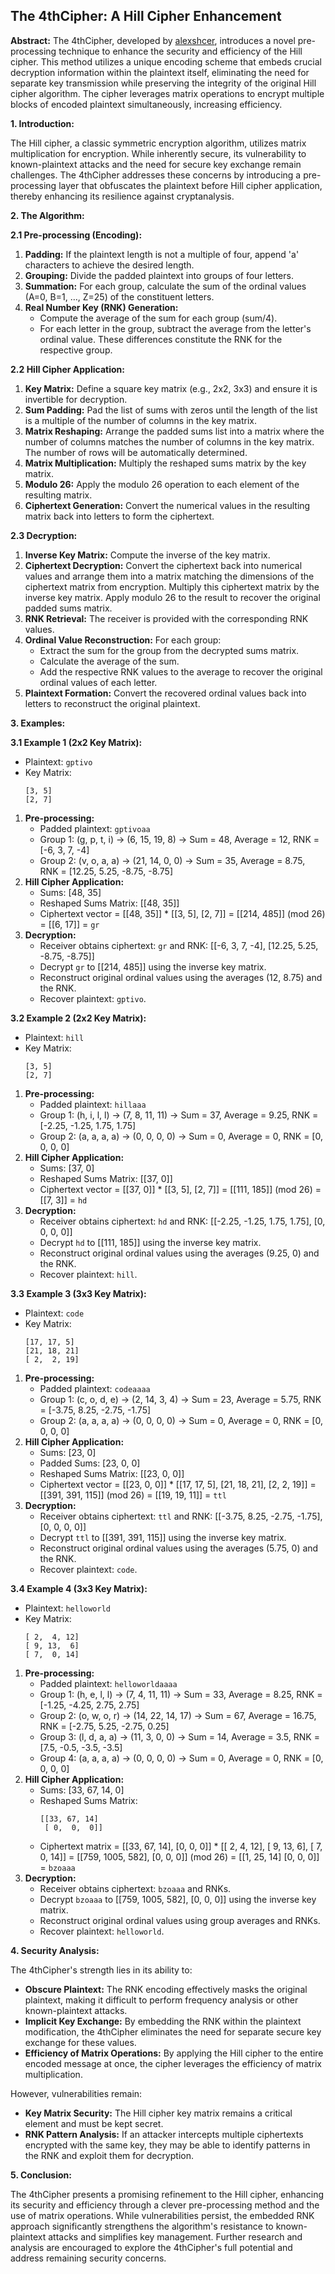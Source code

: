 ## The 4thCipher: A Hill Cipher Enhancement

**Abstract:**  The 4thCipher, developed by [alexshcer](https://github.com/alexshcer/), introduces a novel pre-processing technique to enhance the security and efficiency of the Hill cipher. This method utilizes a unique encoding scheme that embeds crucial decryption information within the plaintext itself, eliminating the need for separate key transmission while preserving the integrity of the original Hill cipher algorithm.  The cipher leverages matrix operations to encrypt multiple blocks of encoded plaintext simultaneously, increasing efficiency.

**1. Introduction:**

The Hill cipher, a classic symmetric encryption algorithm, utilizes matrix multiplication for encryption. While inherently secure, its vulnerability to known-plaintext attacks and the need for secure key exchange remain challenges. The 4thCipher addresses these concerns by introducing a pre-processing layer that obfuscates the plaintext before Hill cipher application, thereby enhancing its resilience against cryptanalysis.

**2. The Algorithm:**

**2.1 Pre-processing (Encoding):**

1. **Padding:** If the plaintext length is not a multiple of four, append 'a' characters to achieve the desired length.
2. **Grouping:** Divide the padded plaintext into groups of four letters.
3. **Summation:** For each group, calculate the sum of the ordinal values (A=0, B=1, …, Z=25) of the constituent letters.
4. **Real Number Key (RNK) Generation:**
   - Compute the average of the sum for each group (sum/4).
   - For each letter in the group, subtract the average from the letter's ordinal value. These differences constitute the RNK for the respective group. 

**2.2 Hill Cipher Application:**

1. **Key Matrix:** Define a square key matrix (e.g., 2x2, 3x3) and ensure it is invertible for decryption.
2. **Sum Padding:**  Pad the list of sums with zeros until the length of the list is a multiple of the number of columns in the key matrix. 
3. **Matrix Reshaping:** Arrange the padded sums list into a matrix where the number of columns matches the number of columns in the key matrix. The number of rows will be automatically determined. 
4. **Matrix Multiplication:**  Multiply the reshaped sums matrix by the key matrix.
5. **Modulo 26:** Apply the modulo 26 operation to each element of the resulting matrix.
6. **Ciphertext Generation:** Convert the numerical values in the resulting matrix back into letters to form the ciphertext. 

**2.3 Decryption:**

1. **Inverse Key Matrix:** Compute the inverse of the key matrix.
2. **Ciphertext Decryption:** Convert the ciphertext back into numerical values and arrange them into a matrix matching the dimensions of the ciphertext matrix from encryption. Multiply this ciphertext matrix by the inverse key matrix. Apply modulo 26 to the result to recover the original padded sums matrix.
3. **RNK Retrieval:** The receiver is provided with the corresponding RNK values.
4. **Ordinal Value Reconstruction:** For each group:
   - Extract the sum for the group from the decrypted sums matrix.
   - Calculate the average of the sum.
   - Add the respective RNK values to the average to recover the original ordinal values of each letter. 
5. **Plaintext Formation:** Convert the recovered ordinal values back into letters to reconstruct the original plaintext.

**3. Examples:**

**3.1 Example 1 (2x2 Key Matrix):**

* Plaintext: `gptivo`
* Key Matrix: 
  ```
  [3, 5]
  [2, 7]
  ```
1. **Pre-processing:**
   - Padded plaintext: `gptivoaa`
   - Group 1: (g, p, t, i) → (6, 15, 19, 8) → Sum = 48, Average = 12, RNK = [-6, 3, 7, -4]
   - Group 2: (v, o, a, a) → (21, 14, 0, 0) → Sum = 35, Average = 8.75, RNK = [12.25, 5.25, -8.75, -8.75]
2. **Hill Cipher Application:**
   - Sums: [48, 35] 
   - Reshaped Sums Matrix: [[48, 35]]
   - Ciphertext vector = [[48, 35]] * [[3, 5], [2, 7]] = [[214, 485]]  (mod 26) = [[6, 17]] = `gr` 
3. **Decryption:**
   - Receiver obtains ciphertext: `gr` and RNK: [[-6, 3, 7, -4], [12.25, 5.25, -8.75, -8.75]] 
   - Decrypt `gr` to [[214, 485]] using the inverse key matrix.
   - Reconstruct original ordinal values using the averages (12, 8.75) and the RNK.
   - Recover plaintext: `gptivo`.

**3.2 Example 2 (2x2 Key Matrix):**

* Plaintext: `hill`
* Key Matrix:
  ```
  [3, 5]
  [2, 7]
  ```
1. **Pre-processing:**
   - Padded plaintext: `hillaaa`
   - Group 1: (h, i, l, l) → (7, 8, 11, 11) → Sum = 37, Average = 9.25, RNK = [-2.25, -1.25, 1.75, 1.75]
   - Group 2: (a, a, a, a) → (0, 0, 0, 0) → Sum = 0, Average = 0, RNK = [0, 0, 0, 0]
2. **Hill Cipher Application:**
   - Sums: [37, 0]
   - Reshaped Sums Matrix: [[37, 0]] 
   - Ciphertext vector = [[37, 0]] * [[3, 5], [2, 7]] = [[111, 185]]  (mod 26) = [[7, 3]] = `hd` 
3. **Decryption:**
   - Receiver obtains ciphertext: `hd` and RNK: [[-2.25, -1.25, 1.75, 1.75], [0, 0, 0, 0]]
   - Decrypt `hd` to [[111, 185]] using the inverse key matrix.
   - Reconstruct original ordinal values using the averages (9.25, 0) and the RNK.
   - Recover plaintext: `hill`.

**3.3 Example 3 (3x3 Key Matrix):**

* Plaintext: `code`
* Key Matrix:
  ```
  [17, 17, 5] 
  [21, 18, 21]
  [ 2,  2, 19]
  ```
1. **Pre-processing:**
   - Padded plaintext: `codeaaaa`
   - Group 1: (c, o, d, e) → (2, 14, 3, 4) → Sum = 23, Average = 5.75, RNK = [-3.75, 8.25, -2.75, -1.75]
   - Group 2: (a, a, a, a) → (0, 0, 0, 0) → Sum = 0, Average = 0, RNK = [0, 0, 0, 0]
2. **Hill Cipher Application:**
   - Sums: [23, 0]
   - Padded Sums: [23, 0, 0]
   - Reshaped Sums Matrix: [[23, 0, 0]]
   - Ciphertext vector = [[23, 0, 0]] * [[17, 17, 5], [21, 18, 21], [2, 2, 19]] = [[391, 391, 115]] (mod 26) = [[19, 19, 11]] = `ttl`
3. **Decryption:**
   - Receiver obtains ciphertext: `ttl` and RNK: [[-3.75, 8.25, -2.75, -1.75], [0, 0, 0, 0]]
   - Decrypt `ttl` to [[391, 391, 115]] using the inverse key matrix.
   - Reconstruct original ordinal values using the averages (5.75, 0) and the RNK.
   - Recover plaintext: `code`.

**3.4 Example 4 (3x3 Key Matrix):**

* Plaintext: `helloworld`
* Key Matrix:
  ```
  [ 2,  4, 12] 
  [ 9, 13,  6]
  [ 7,  0, 14]
  ```
1. **Pre-processing:**
   - Padded plaintext: `helloworldaaaa`
   - Group 1: (h, e, l, l) → (7, 4, 11, 11) → Sum = 33, Average = 8.25, RNK = [-1.25, -4.25, 2.75, 2.75]
   - Group 2: (o, w, o, r) → (14, 22, 14, 17) → Sum = 67, Average = 16.75, RNK = [-2.75, 5.25, -2.75, 0.25]
   - Group 3: (l, d, a, a) → (11, 3, 0, 0) → Sum = 14, Average = 3.5, RNK = [7.5, -0.5, -3.5, -3.5]
   - Group 4: (a, a, a, a) → (0, 0, 0, 0) → Sum = 0, Average = 0, RNK = [0, 0, 0, 0]
2. **Hill Cipher Application:**
   - Sums: [33, 67, 14, 0]
   - Reshaped Sums Matrix: 
     ```
     [[33, 67, 14]
      [ 0,  0,  0]] 
     ```
   - Ciphertext matrix =  [[33, 67, 14], [0, 0, 0]] * [[ 2,  4, 12], [ 9, 13,  6], [ 7,  0, 14]] = [[759, 1005, 582], [0, 0, 0]]  (mod 26) = [[1, 25, 14] [0, 0, 0]] = `bzoaaa` 
3. **Decryption:**
   - Receiver obtains ciphertext: `bzoaaa` and RNKs.
   - Decrypt `bzoaaa` to [[759, 1005, 582], [0, 0, 0]] using the inverse key matrix. 
   - Reconstruct original ordinal values using group averages and RNKs.
   - Recover plaintext: `helloworld`.

**4. Security Analysis:**

The 4thCipher's strength lies in its ability to:

* **Obscure Plaintext:** The RNK encoding effectively masks the original plaintext, making it difficult to perform frequency analysis or other known-plaintext attacks.
* **Implicit Key Exchange:** By embedding the RNK within the plaintext modification, the 4thCipher eliminates the need for separate secure key exchange for these values.
* **Efficiency of Matrix Operations:** By applying the Hill cipher to the entire encoded message at once, the cipher leverages the efficiency of matrix multiplication.

However, vulnerabilities remain:

* **Key Matrix Security:** The Hill cipher key matrix remains a critical element and must be kept secret.
* **RNK Pattern Analysis:** If an attacker intercepts multiple ciphertexts encrypted with the same key, they may be able to identify patterns in the RNK and exploit them for decryption.

**5. Conclusion:**

The 4thCipher presents a promising refinement to the Hill cipher, enhancing its security and efficiency through a clever pre-processing method and the use of matrix operations. While vulnerabilities persist, the embedded RNK approach significantly strengthens the algorithm's resistance to known-plaintext attacks and simplifies key management. Further research and analysis are encouraged to explore the 4thCipher's full potential and address remaining security concerns. 
